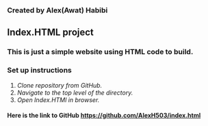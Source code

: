 ### Created by Alex(Awat) Habibi
## Index.HTML project
### This is just a simple website using HTML code to build.

### Set up instructions
  1. *Clone repository from GitHub.*
  2. *Navigate to the top level of the directory.*
  3. *Open Index.HTMl in browser.*
#### Here is the link to GitHub https://github.com/AlexH503/index.html
